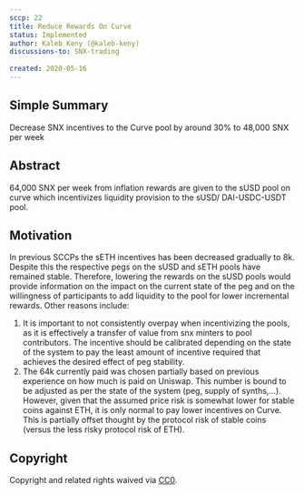 ```yaml
---
sccp: 22
title: Reduce Rewards On Curve
status: Implemented
author: Kaleb Keny (@kaleb-keny)
discussions-to: SNX-trading
 
created: 2020-05-16
---
```


## Simple Summary
<!--"If you can't explain it simply, you don't understand it well enough." Provide a simplified and layman-accessible explanation of the SCCP.-->
Decrease SNX incentives to the Curve pool by around 30% to 48,000 SNX per week

## Abstract
<!--A short (~200 word) description of the variable change proposed.-->
64,000 SNX per week from inflation rewards are given to the sUSD pool on curve which incentivizes liquidity provision to the sUSD/ DAI-USDC-USDT pool.

## Motivation
<!--The motivation is critical for SCCPs that want to update variables within Synthetix. It should clearly explain why the existing variable is not incentive aligned. SCCP submissions without sufficient motivation may be rejected outright.-->
In previous SCCPs the sETH incentives has been decreased gradually to 8k. Despite this the respective pegs on the sUSD and sETH pools have remained stable. Therefore, lowering the rewards on the sUSD pools would provide information on the impact on the current state of the peg and on the willingness of participants to add liquidity to the pool for lower incremental rewards.
Other reasons include:
1) It is important to not consistently overpay when incentivizing the pools, as it is effectively a transfer of value from snx minters to pool contributors. The incentive should be calibrated depending on the state of the system to pay the least amount of incentive required that achieves the desired effect of peg stability.
2) The 64k currently paid was chosen partially based on previous experience on how much is paid on Uniswap. This number is bound to be adjusted as per the state of the system (peg, supply of synths,...). However, given that the assumed price risk is somewhat  lower for stable coins against ETH, it is only normal to pay lower incentives on Curve. This is partially offset thought by the protocol risk of stable coins (versus the less risky protocol risk of ETH). 


## Copyright
Copyright and related rights waived via [CC0](https://creativecommons.org/publicdomain/zero/1.0/).
